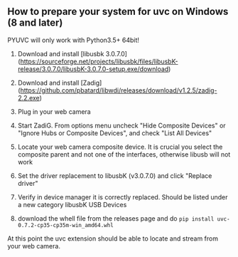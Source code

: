 ## How to prepare your system for uvc on Windows (8 and later)

PYUVC will only work with Python3.5+ 64bit!


1. Download and install [libusbk 3.0.7.0] (https://sourceforge.net/projects/libusbk/files/libusbK-release/3.0.7.0/libusbK-3.0.7.0-setup.exe/download)

2. Download and install [Zadig] (https://github.com/pbatard/libwdi/releases/download/v1.2.5/zadig-2.2.exe)

3. Plug in your web camera

4. Start ZadiG. From options menu uncheck "Hide Composite Devices" or "Ignore Hubs or Composite Devices", and check "List All Devices"

5. Locate your web camera composite device. It is crucial you select the composite parent and not one of the interfaces, otherwise libusb will not work

6. Set the driver replacement to libusbK (v3.0.7.0) and click "Replace driver"

7. Verify in device manager it is correctly replaced. Should be listed under a new category libusbK USB Devices

8. download the whell file from the releases page and do `pip install uvc-0.7.2-cp35-cp35m-win_amd64.whl`

At this point the uvc extension should be able to locate and stream from your web camera.
